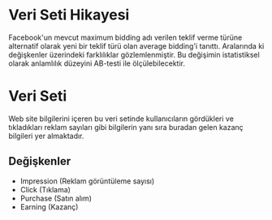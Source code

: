 # Veri Seti Hikayesi

Facebook'un mevcut
maximum bidding adı verilen teklif
verme türüne alternatif olarak yeni bir teklif türü olan average bidding'i 
tanıttı.
Aralarında ki değişkenler üzerindeki farklılıklar gözlemlenmiştir.
Bu değişimin istatistiksel olarak anlamlılık düzeyini AB-testi ile ölçülebilecektir.

# Veri Seti
Web site bilgilerini içeren bu veri setinde kullanıcıların
gördükleri ve tıkladıkları reklam sayıları gibi bilgilerin yanı sıra buradan gelen
kazanç bilgileri yer almaktadır.

## Değişkenler
- Impression (Reklam görüntüleme sayısı)
- Click (Tıklama)
- Purchase (Satın alım)
- Earning (Kazanç)
